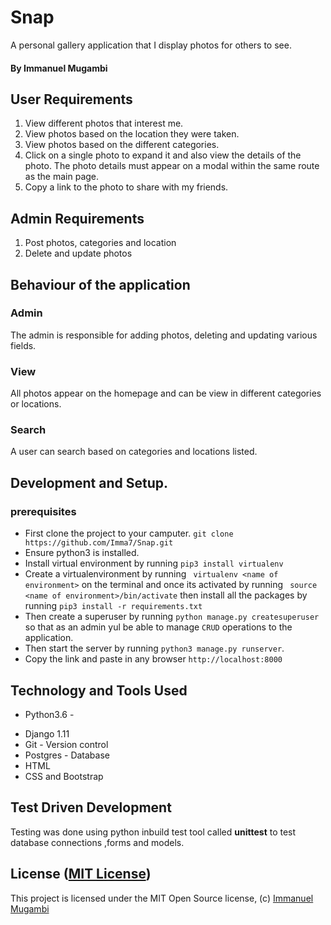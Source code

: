 # Snap
A personal gallery application that I display photos for others to see.

#### By **Immanuel Mugambi**

## User Requirements

1. View different photos that interest me.
2. View photos based on the location they were taken.
3. View photos based on the different categories.
4. Click on a single photo to expand it and also view the details of the photo. The photo details must appear on a modal within the same route as the main page.
5. Copy a link to the photo to share with my friends.

## Admin Requirements
1. Post photos, categories and location
2. Delete and update photos


## Behaviour of the application
### Admin
The admin is responsible for adding photos, deleting and updating various fields.

### View
All photos appear on the homepage and can be view in different categories or locations.

### Search
A user can search based on categories and locations listed.


## Development and Setup.

### prerequisites
+ First clone the project to your camputer. ```git clone https://github.com/Imma7/Snap.git```
+ Ensure python3 is installed.
+ Install virtual environment by running ```pip3 install virtualenv```
+ Create a virtualenvironment by running ``` virtualenv <name of environment>``` on the terminal and once its activated by running ``` source <name of environment>/bin/activate``` then install all the packages by running ```pip3 install -r requirements.txt```
+ Then create a superuser by running ```python manage.py createsuperuser``` so that as an admin yul be able to manage ```CRUD``` operations to the application.
+ Then start the server by running ```python3 manage.py runserver```.
+ Copy the link and paste in any browser ```http://localhost:8000```

## Technology and Tools Used

+ Python3.6 - 
- Django 1.11
- Git - Version control
- Postgres - Database
- HTML
- CSS and Bootstrap

## Test Driven Development

Testing was done using python inbuild test tool called **unittest** to test database connections ,forms and models.

## License ([MIT License](http://choosealicense.com/licenses/mit/))
This project is licensed under the MIT Open Source license, (c) [Immanuel Mugambi](https://github.com/Imma7)